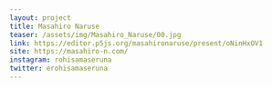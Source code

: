 ```yaml
---
layout: project
title: Masahiro Naruse
teaser: /assets/img/Masahiro_Naruse/00.jpg
link: https://editor.p5js.org/masahironaruse/present/oNinHxOV1
site: https://masahiro-n.com/
instagram: rohisamaseruna
twitter: erohisamaseruna
---
```

